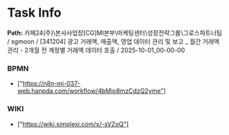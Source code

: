 # Task Info

**Path:** 카페24(주)\본사사업장\[CG]MI본부\마케팅센터\성장전략그룹\그로스파트너팀 / sgmoon / [341204] 광고 거래액, 매출액, 영업 데이터 관리 및 보고 _ 월간 거래액 관리 - 2개월 전 계정별 거래액 데이터 호출 / 2025-10-01_00-00-00

### BPMN
- ["https://n8n-mi-037-web.hanpda.com/workflow/4bMio8mzCdzQ2yme"]

### WIKI
- ["https://wiki.simplexi.com/x/-sVZoQ"]

